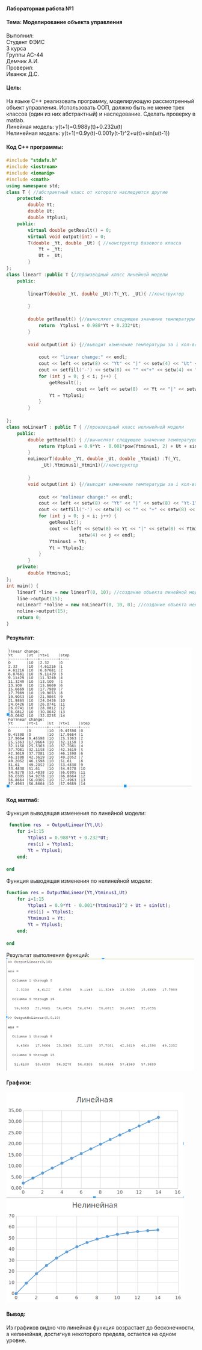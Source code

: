 #### Лабораторная работа №1
#### Тема: Моделирование объекта управления
 Выполнил:<br>
 Студент ФЭИС<br>
 3 курса<br>
 Группы АС-44<br>
 Демчик А.И.<br>
 Проверил:<br>
 Иванюк Д.С.
  
#### Цель: 
  На языке C++ реализовать программу, моделирующую рассмотренный объект управления.  Использовать ООП, должно быть не менее трех классов (один из них абстрактный) и наследование. Сделать проверку в matlab. <br>
  Линейная модель: y(t+1)=0.988y(t)+0.232u(t) <br>
  Нелинейная модель: y(t+1)=0.9y(t)-0.001y(t-1)^2+u(t)+sin⁡(u(t-1)) 
  #### Код C++ программы:
```cpp
#include "stdafx.h"
#include <iostream>
#include <iomanip>
#include <cmath>
using namespace std;
class T { //абстрактный класс от которого наследуются другие
	protected: 
		double Yt;
		double Ut;
		double Ytplus1;
	public:
		virtual double getResult() = 0;
		virtual void output(int) = 0;
		T(double _Yt, double _Ut) { //конструктор базового класса
			Yt = _Yt;
			Ut = _Ut;
		}
};
class linearT :public T {//производный класс линейной модели
	public:
		
		linearT(double _Yt, double _Ut):T(_Yt, _Ut){ //конструктор 
			
		}
		
		double getResult() {//вычисляет следующее значение температуры
			return  Ytplus1 = 0.988*Yt + 0.232*Ut;
		}
	
		void output(int i) {//выводит изменение температуры за i кол-во шагов
			
			cout << "linear change:" << endl;
			cout << left << setw(8) << "Yt" << "|" << setw(4) << "Ut" << "|" << setw(8) << "Yt+1" << "|" << setw(4) <<"step" << endl;
			cout << setfill('-') << setw(8) << "" <<"+" << setw(4) << "" <<"+" << setw(8) <<""<<"+" << setw(4) << ""<< setfill(' ') <<endl;
			for (int j = 0; j < i; j++) {
				getResult();
                          cout << left << setw(8)  << Yt << "|" << setw(4) << Ut << "|"  << setw(8) << Ytplus1 <<"|"<< setw(4) << j << endl;
				Yt = Ytplus1;
			}
		}

};
class noLinearT : public T { //производный класс нелинейной модели
	public:
		double getResult() { //вычисляет следующее значение температуры
			return Ytplus1 = 0.9*Yt - 0.001*pow(Ytminus1, 2) + Ut + sin(Ut);
		}
		noLinearT(double _Yt, double _Ut, double _Ytmin1) :T(_Yt, 
             _Ut),Ytminus1(_Ytmin1){//конструктор

		}
		void output(int i) {//выводит изменение температуры за i кол-во шагов

			cout << "nolinear change:" << endl;
			cout << left << setw(8) << "Yt" << "|" << setw(8) << "Yt-1" << "|" <<  setw(4) << "Ut" << "|" << setw(8) << "Yt+1" << "|" << setw(4) <<    "step" << endl;
			cout << setfill('-') << setw(8) << "" << "+" << setw(8) << "" << "+"  << setw(4) << "" << "+" << setw(8) << "" << "+" << setw(4) << "" << setfill(' ') << endl;
			for (int j = 0; j < i; j++) {
				getResult();
				cout << left << setw(8) << Yt << "|" << setw(8) << Ytminus1 << "|" << setw(4) << Ut << "|" << setw(8) << Ytplus1 << "|" << 
                           setw(4) << j << endl;
				Ytminus1 = Yt;
				Yt = Ytplus1;
			}
		}
	private:
		double Ytminus1;
};
int main() { 
	linearT *line = new linearT(0, 10); //создание объекта линейной модели
	line->output(15);
	noLinearT *noline = new noLinearT(0, 10, 0); //создание объекта нелинейной модели
	noline->output(15);
	return 0;
}
```
#### Результат: <br>
![Result](https://github.com/as0004410/mmipu-lab-16-17/raw/master/trunk/as0004410/task_01/cppRes.png)
<br>
#### Код матлаб:
Функция выводящая изменения по линейной модели: 
```matlab
 function res  = OutputLinear(Yt,Ut)
    for i=1:15 
        Ytplus1 = 0.988*Yt + 0.232*Ut;
        res(i) = Ytplus1;
        Yt = Ytplus1;
    end;
 
end
```
Функция выводящая изменения по нелинейной модели: 
```matlab
function res = OutputNoLinear(Yt,Ytminus1,Ut)
    for i=1:15
        Ytplus1 = 0.9*Yt - 0.001*(Ytminus1)^2 + Ut + sin(Ut);
        res(i) = Ytplus1;
        Ytminus1 = Yt;
        Yt = Ytplus1;
    end;
    
end
```
Результат выполнения функций: <br>
![Result](https://github.com/as0004410/mmipu-lab-16-17/raw/master/trunk/as0004410/task_01/matlabRes.png)
<br>
#### Графики:
![Линейная модель](https://github.com/as0004410/mmipu-lab-16-17/raw/master/trunk/as0004410/task_01/linear.png)
![Нелинейная модель](https://github.com/as0004410/mmipu-lab-16-17/raw/master/trunk/as0004410/task_01/nolinear.png)
#### Вывод: 
Из графиков видно что линейная функция возрастает до бесконечности, а нелинейная, достигнув некоторого предела, остается на одном уровне.